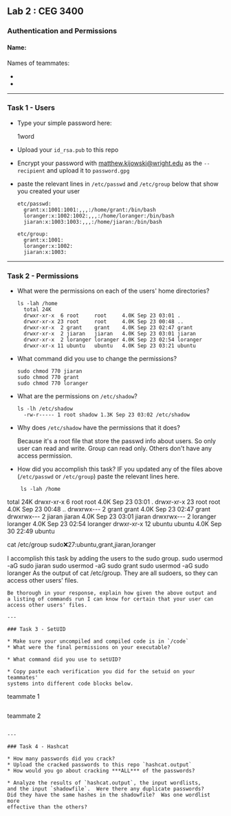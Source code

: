 
## Lab 2 : CEG 3400

### Authentication and Permissions

#### Name: <yourname>

Names of teammates:
* <Grant Treadway>
* <G Loranger>

---

### Task 1 - Users

* Type your simple password here:

  1word
 
* Upload your `id_rsa.pub` to this repo
* Encrypt your password with matthew.kijowski@wright.edu as the `--recipient` and upload it to `password.gpg`
* paste the relevant lines in `/etc/passwd` and `/etc/group` below that show you created your user
  ```
  etc/passwd:
    grant:x:1001:1001:,,,:/home/grant:/bin/bash
    loranger:x:1002:1002:,,,:/home/loranger:/bin/bash
    jiaran:x:1003:1003:,,,:/home/jiaran:/bin/bash

  etc/group:
    grant:x:1001:
    loranger:x:1002:
    jiaran:x:1003:

  ```

---

### Task 2 - Permissions

* What were the permissions on each of the users' home directories?
  ```
  ls -lah /home
    total 24K
    drwxr-xr-x  6 root     root     4.0K Sep 23 03:01 .
    drwxr-xr-x 23 root     root     4.0K Sep 23 00:48 ..
    drwxr-xr-x  2 grant    grant    4.0K Sep 23 02:47 grant
    drwxr-xr-x  2 jiaran   jiaran   4.0K Sep 23 03:01 jiaran
    drwxr-xr-x  2 loranger loranger 4.0K Sep 23 02:54 loranger
    drwxr-xr-x 11 ubuntu   ubuntu   4.0K Sep 23 03:21 ubuntu

  ```
* What command did you use to change the permissions?
  ```
  sudo chmod 770 jiaran
  sudo chmod 770 grant
  sudo chmod 770 loranger

  ```
* What are the permissions on `/etc/shadow`?
  ```
  ls -lh /etc/shadow
    -rw-r----- 1 root shadow 1.3K Sep 23 03:02 /etc/shadow
  ```
* Why does `/etc/shadow` have the permissions that it does?

  Because it's a root file that store the passwd info about users. So only user can read and write. Group can read only. Others don't have any access permission.

* How did you accomplish this task?  IF you updated any of the files above
  (`/etc/passwd` or `/etc/group`) paste the relevant lines here.  
  ```
   ls -lah /home
total 24K
drwxr-xr-x  6 root     root     4.0K Sep 23 03:01 .
drwxr-xr-x 23 root     root     4.0K Sep 23 00:48 ..
drwxrwx---  2 grant    grant    4.0K Sep 23 02:47 grant
drwxrwx---  2 jiaran   jiaran   4.0K Sep 23 03:01 jiaran
drwxrwx---  2 loranger loranger 4.0K Sep 23 02:54 loranger
drwxr-xr-x 12 ubuntu   ubuntu   4.0K Sep 30 22:49 ubuntu
   
   cat /etc/group
sudo:x:27:ubuntu,grant,jiaran,loranger

I accomplish this task by adding the users to the sudo group. 
sudo usermod -aG sudo jiaran
sudo usermod -aG sudo grant
sudo usermod -aG sudo loranger
As the output of cat /etc/group. They are all sudoers, so they can access other users' files.
  ```
  Be thorough in your response, explain how given the above output and 
  a listing of commands run I can know for certain that your user can 
  access other users' files.

---

### Task 3 - SetUID

* Make sure your uncompiled and compiled code is in `/code`
* What were the final permissions on your executable?
  ```
  ```
* What command did you use to setUID?
  ```
  ```
* Copy paste each verification you did for the setuid on your teammates'
  systems into different code blocks below.
  ```
  teammate 1
  ```
  ```
  teammate 2
  ```

---

### Task 4 - Hashcat

* How many passwords did you crack?
* Upload the cracked passwords to this repo `hashcat.output`
* How would you go about cracking ***ALL*** of the passwords?

* Analyze the results of `hashcat.output`, the input wordlists, 
  and the input `shadowfile`.  Were there any duplicate passwords?
  Did they have the same hashes in the shadowfile?  Was one wordlist more
  effective than the others?


